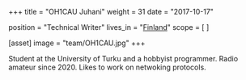 +++
title = "OH1CAU Juhani"
weight = 31
date = "2017-10-17"

position = "Technical Writer"
lives_in = "[Finland](https://www.google.com/maps/place/Finland/)"
scope = [
]

[asset]
  image = "team/OH1CAU.jpg"
+++

Student at the University of Turku and a hobbyist programmer. Radio amateur since 2020. Likes to work on netwoking protocols.
